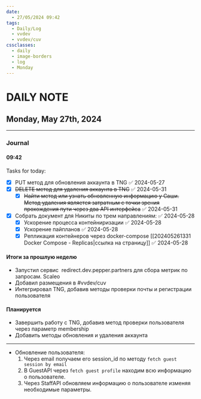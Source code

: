 ```yaml
---
date:
  - 27/05/2024 09:42
tags:
  - Daily/Log
  - vvdev
  - vvdev/cuv
cssclasses:
  - daily
  - image-borders
  - log
  - Monday
---
```

# DAILY NOTE
## Monday, May 27th, 2024
---
### Journal
#### 09:42
Tasks for today:
- [x] PUT метод для обновления аккаунта в TNG ✅ 2024-05-27
- [x] ~~DELETE метод для удаления аккаунта в TNG~~ ✅ 2024-05-31
	- [x] ~~Найти метод или узнать обновленную информацию у Саши. Метод удаления является затратным с точки зрения прохождения пути через два API интерфейса~~ ✅ 2024-05-31
- [x] Собрать документ для Никиты по трем направлениям: ✅ 2024-05-28
	- [x] Ускорение процесса контейниризации ✅ 2024-05-28
	- [x] Ускорение пайпланов ✅ 2024-05-28
	- [x] Репликация контейнеров через docker-compose [[202405261331 Docker Compose - Replicas|ссылка на страницу]] ✅ 2024-05-28

#### Итоги за прошлую неделю
- Запустил сервис  redirect.dev.pepper.partners для сбора метрик по запросам. Scaleo
- Добавил размещения в #vvdev/cuv 
- Интегрировал TNG, добавив методы проверки почты и регистрации пользователя
#### Планируется
- Завершить работу с TNG, добавив метод проверки пользователя через параметр membership
- Добавить методы обновления и удаления аккаунта

---
- Обновление пользователя:
	1. Через email получаем его session_id по методу `fetch guest session by email`
	2. В GuestAPI через `fetch guest profile` находим всю информацию о пользователе.
	3. Через StaffAPI обновляем информацию о пользователе изменяя необходимые параметры.